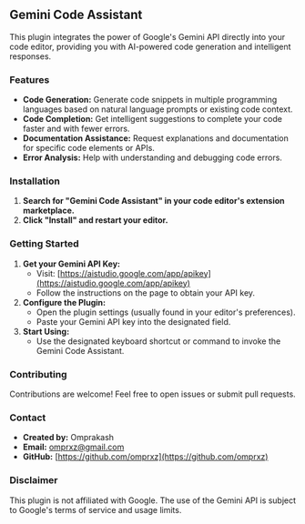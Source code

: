 ## Gemini Code Assistant

This plugin integrates the power of Google's Gemini API directly into your code editor, providing you with AI-powered code generation and intelligent responses.

### Features

* **Code Generation:** Generate code snippets in multiple programming languages based on natural language prompts or existing code context.
* **Code Completion:** Get intelligent suggestions to complete your code faster and with fewer errors.
* **Documentation Assistance:** Request explanations and documentation for specific code elements or APIs.
* **Error Analysis:** Help with understanding and debugging code errors.

### Installation

1. **Search for "Gemini Code Assistant" in your code editor's extension marketplace.**
2. **Click "Install" and restart your editor.** 

### Getting Started

1. **Get your Gemini API Key:**
   * Visit: [https://aistudio.google.com/app/apikey](https://aistudio.google.com/app/apikey)
   * Follow the instructions on the page to obtain your API key. 
2. **Configure the Plugin:**
   * Open the plugin settings (usually found in your editor's preferences).
   * Paste your Gemini API key into the designated field. 
3. **Start Using:**
   * Use the designated keyboard shortcut or command to invoke the Gemini Code Assistant.

### Contributing

Contributions are welcome! Feel free to open issues or submit pull requests.

### Contact

* **Created by:** Omprakash
* **Email:** omprxz@gmail.com
* **GitHub:** [https://github.com/omprxz](https://github.com/omprxz)

### Disclaimer

This plugin is not affiliated with Google. The use of the Gemini API is subject to Google's terms of service and usage limits.

